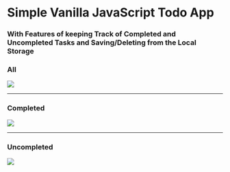# Simple Vanilla JavaScript Todo App
### With Features of keeping Track of Completed and Uncompleted Tasks and Saving/Deleting from the Local Storage

### All
<img src="https://user-images.githubusercontent.com/20695270/197866764-7014a938-5c37-485c-af01-c1eade802374.png"><hr>

### Completed
<img src="https://user-images.githubusercontent.com/20695270/197866994-c77cf8d6-b667-4eb8-a83d-6e72208b307a.png"><hr>

### Uncompleted
<img src="https://user-images.githubusercontent.com/20695270/197867464-d468c3a9-0c1e-4a94-a2a9-6f729cc3600c.png">
